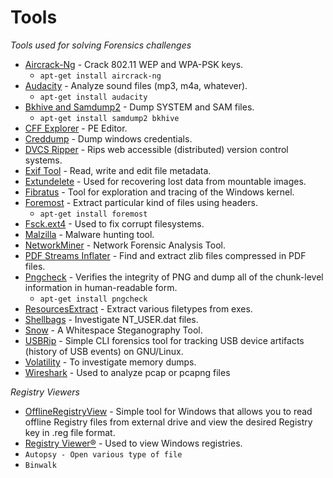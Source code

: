 # Tools



_Tools used for solving Forensics challenges_

* [Aircrack-Ng](http://www.aircrack-ng.org/) - Crack 802.11 WEP and WPA-PSK keys.
  * `apt-get install aircrack-ng`
* [Audacity](http://sourceforge.net/projects/audacity/) - Analyze sound files (mp3, m4a, whatever).
  * `apt-get install audacity`
* [Bkhive and Samdump2](http://sourceforge.net/projects/ophcrack/files/samdump2/) - Dump SYSTEM and SAM files.
  * `apt-get install samdump2 bkhive`
* [CFF Explorer](http://www.ntcore.com/exsuite.php) - PE Editor.
* [Creddump](https://github.com/moyix/creddump) - Dump windows credentials.
* [DVCS Ripper](https://github.com/kost/dvcs-ripper) - Rips web accessible (distributed) version control systems.
* [Exif Tool](http://www.sno.phy.queensu.ca/\~phil/exiftool/) - Read, write and edit file metadata.
* [Extundelete](http://extundelete.sourceforge.net/) - Used for recovering lost data from mountable images.
* [Fibratus](https://github.com/rabbitstack/fibratus) - Tool for exploration and tracing of the Windows kernel.
* [Foremost](http://foremost.sourceforge.net/) - Extract particular kind of files using headers.
  * `apt-get install foremost`
* [Fsck.ext4](http://linux.die.net/man/8/fsck.ext3) - Used to fix corrupt filesystems.
* [Malzilla](http://malzilla.sourceforge.net/) - Malware hunting tool.
* [NetworkMiner](http://www.netresec.com/?page=NetworkMiner) - Network Forensic Analysis Tool.
* [PDF Streams Inflater](http://malzilla.sourceforge.net/downloads.html) - Find and extract zlib files compressed in PDF files.
* [Pngcheck](http://www.libpng.org/pub/png/apps/pngcheck.html) - Verifies the integrity of PNG and dump all of the chunk-level information in human-readable form.
  * `apt-get install pngcheck`
* [ResourcesExtract](http://www.nirsoft.net/utils/resources\_extract.html) - Extract various filetypes from exes.
* [Shellbags](https://github.com/williballenthin/shellbags) - Investigate NT\_USER.dat files.
* [Snow](https://sbmlabs.com/notes/snow\_whitespace\_steganography\_tool) - A Whitespace Steganography Tool.
* [USBRip](https://github.com/snovvcrash/usbrip) - Simple CLI forensics tool for tracking USB device artifacts (history of USB events) on GNU/Linux.
* [Volatility](https://github.com/volatilityfoundation/volatility) - To investigate memory dumps.
* [Wireshark](https://www.wireshark.org) - Used to analyze pcap or pcapng files

_Registry Viewers_

* [OfflineRegistryView](https://www.nirsoft.net/utils/offline\_registry\_view.html) - Simple tool for Windows that allows you to read offline Registry files from external drive and view the desired Registry key in .reg file format.
* [Registry Viewer®](https://accessdata.com/product-download/registry-viewer-2-0-0) - Used to view Windows registries.
* `Autopsy - Open various type of file`
* `Binwalk`
